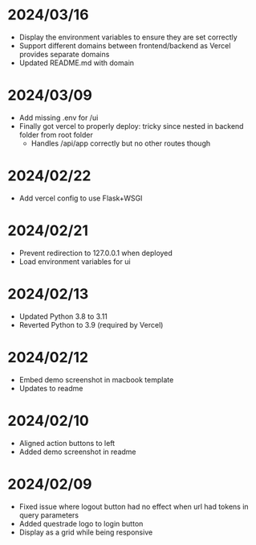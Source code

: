 # 2024/03/16

- Display the environment variables to ensure they are set correctly
- Support different domains between frontend/backend as Vercel provides separate domains
- Updated README.md with domain

# 2024/03/09

- Add missing .env for /ui
- Finally got vercel to properly deploy: tricky since nested in backend folder from root folder
  - Handles /api/app correctly but no other routes though

# 2024/02/22

- Add vercel config to use Flask+WSGI

# 2024/02/21

- Prevent redirection to 127.0.0.1 when deployed
- Load environment variables for ui

# 2024/02/13

- Updated Python 3.8 to 3.11
- Reverted Python to 3.9 (required by Vercel)

# 2024/02/12

- Embed demo screenshot in macbook template
- Updates to readme

# 2024/02/10

- Aligned action buttons to left
- Added demo screenshot in readme

# 2024/02/09

- Fixed issue where logout button had no effect when url had tokens in query parameters
- Added questrade logo to login button
- Display as a grid while being responsive
